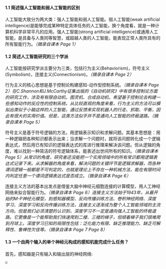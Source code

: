 #### 1.1 简述强人工智能和弱人工智能的区别

人工智能大致分为两大类：强人工智能和弱人工智能。弱人工智能(weak artificial intelligence)是能够完成某种特定具体任务的人工智能，换个角度看，就是一种计算机科学非常平凡的应用。强人工智能(strong artificial intelligence)或通用人工智能，是具备与人类同等智慧，或超越人类的人工智能，能表现正常人类所具有的所有智能行为。*（摘录自课本 Page 1）*

#### 1.2 简述人工智能研究的三个学派

人工智能按研究学派主要分为三类，包括行为主义(Behaviorism)，符号主义(Symbolism)，连接主义(Connectionism)。*（摘录自课本 Page 2）*

行为主义的核心思想是基于控制论构建感知-动作型控制系统。*（摘录自课本 Page 2）*在C.Shannon和J.McCarthy征集出版的《自动机研究》中有很多控制论方面的研究工作，涉及有有限自动机，图灵机、合成自动机，希望基于控制论去构建一些感知动作的反应性的控制系统。从比较直观的角度来看，行为主义的方法可以模拟出类似于小脑这样的人工智能，通过反馈来实现机器人的行走、抓取、平衡，因此有很大的实用价值。但是，这类方法似乎并不是通向人工智能的终极道路。*（摘录自课本 Page 5）*

符号主义是基于符号逻辑的方法，用逻辑表示知识和求解问题。其基本思想是：用一种逻辑把各种知识都表示出来；当求解一个问题时，就将该问题转化成一个逻辑表达式，然后用已有知识的逻辑表达式的库进行推理来解决该问题。但从逻辑的角度，难以找到一种简洁的符号逻辑体系，能表述出世间所有的知识。*（摘录自课本 Page 5）*从常识的角度，研究者还没能把一个实用领域中的所有常识都用逻辑表达式记录下来。从求解器的角度来看，解决问题的关键环节是逻辑求解器，而各种谓词逻辑一般都是不可判定的，也就是理论上不存在一种机械方法，能在有限时间内判定任意一个谓词逻辑表达式是否成立。*（摘录自课本 Page 6）*

连接主义方法的基本出发点是借鉴大脑中神经元细胞连接的计算模型，用人工神经网络来拟合智能行为。*（摘录自课本 Page 6）*连接主义方法始于1943年，从最开始的M-P神经元模型，到感知器模型、反向传播训练方法、卷积神经网络、深度学习、深度学习和反向传播训练方法，连接主义逐渐成为整个人工智能领域的主流方向。但是我们必须清楚的认识到，深度学习不一定是通向强人工智能的终极道路。它更像是一个能帮助我们快速爬到二楼、三楼的梯子，但顺着梯子我们很难爬到月球上。深度学习已知的局限性包括：泛化能力有限、缺乏推理能力、缺乏可解释性、鲁棒性欠佳等。*（摘录自课本 Page 7 Page 8）*

#### 1.3 一个由两个输入的单个神经元构成的感知机能完成什么任务？

首先，感知器是只有输入和输出层的神经网络:

<img src="http://leiblog.wang/static/image/2020/12/5XViLH.png" style="zoom:50%;" />

